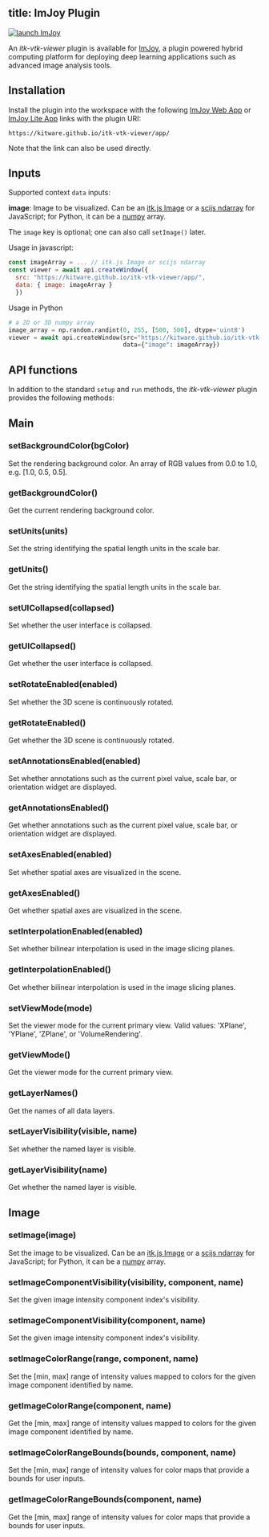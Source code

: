 title: ImJoy Plugin
---

[![launch ImJoy](https://imjoy.io/static/badge/launch-imjoy-badge.svg)](http://imjoy.io/#/app?plugin=https://kitware.github.io/itk-vtk-viewer/app/)

An *itk-vtk-viewer* plugin is available for [ImJoy](https://imjoy.io), a plugin powered hybrid computing platform for deploying deep learning applications such as advanced image analysis tools.

## Installation

Install the plugin into the workspace with the following [ImJoy Web App](http://imjoy.io/#/app?plugin=https://kitware.github.io/itk-vtk-viewer/app/) or [ImJoy Lite App](http://imjoy.io/#/lite?plugin=https://kitware.github.io/itk-vtk-viewer/app/) links with the plugin URI:

```
https://kitware.github.io/itk-vtk-viewer/app/
```

Note that the link can also be used directly.

## Inputs

Supported context `data` inputs:

**image**: Image to be visualized. Can be an [itk.js Image](https://insightsoftwareconsortium.github.io/itk-js/api/Image.html) or a [scijs ndarray](http://scijs.net/packages/#scijs/ndarray) for JavaScript; for Python, it can be a [numpy](https://numpy.org) array.

The `image` key is optional; one can also call `setImage()` later.

Usage in javascript:
```javascript
const imageArray = ... // itk.js Image or scijs ndarray
const viewer = await api.createWindow({
  src: "https://kitware.github.io/itk-vtk-viewer/app/",
  data: { image: imageArray }
  })
```

Usage in Python
```python
# a 2D or 3D numpy array
image_array = np.random.randint(0, 255, [500, 500], dtype='uint8')
viewer = await api.createWindow(src="https://kitware.github.io/itk-vtk-viewer/app/",
                                data={"image": imageArray})
```

## API functions

In addition to the standard `setup` and `run` methods, the *itk-vtk-viewer* plugin provides the following methods:

## Main

### setBackgroundColor(bgColor)

Set the rendering background color. An array of RGB values from 0.0 to 1.0,
e.g. [1.0, 0.5, 0.5].

### getBackgroundColor()

Get the current rendering background color.

### setUnits(units)

Set the string identifying the spatial length units in the scale bar.

### getUnits()

Get the string identifying the spatial length units in the scale bar.

### setUICollapsed(collapsed)

Set whether the user interface is collapsed.

### getUICollapsed()

Get whether the user interface is collapsed.

### setRotateEnabled(enabled)

Set whether the 3D scene is continuously rotated.

### getRotateEnabled()

Get whether the 3D scene is continuously rotated.

### setAnnotationsEnabled(enabled)

Set whether annotations such as the current pixel value, scale bar, or orientation widget are displayed.

### getAnnotationsEnabled()

Get whether annotations such as the current pixel value, scale bar, or orientation widget are displayed.

### setAxesEnabled(enabled)

Set whether spatial axes are visualized in the scene.

### getAxesEnabled()

Get whether spatial axes are visualized in the scene.

### setInterpolationEnabled(enabled)

Set whether bilinear interpolation is used in the image slicing planes.

### getInterpolationEnabled()

Get whether bilinear interpolation is used in the image slicing planes.

### setViewMode(mode)

Set the viewer mode for the current primary view. Valid values: 'XPlane', 'YPlane', 'ZPlane', or 'VolumeRendering'.

### getViewMode()

Get the viewer mode for the current primary view.

### getLayerNames()

Get the names of all data layers.

### setLayerVisibility(visible, name)

Set whether the named layer is visible.

### getLayerVisibility(name)

Get whether the named layer is visible.

## Image

### setImage(image)

Set the image to be visualized. Can be an [itk.js Image](https://insightsoftwareconsortium.github.io/itk-js/api/Image.html) or a [scijs ndarray](http://scijs.net/packages/#scijs/ndarray) for JavaScript; for Python, it can be a [numpy](https://numpy.org) array.

### setImageComponentVisibility(visibility, component, name)

Set the given image intensity component index's visibility.

### setImageComponentVisibility(component, name)

Set the given image intensity component index's visibility.

### setImageColorRange(range, component, name)

Set the [min, max] range of intensity values mapped to colors for the given
image component identified by name.

### getImageColorRange(component, name)

Get the [min, max] range of intensity values mapped to colors for the given
image component identified by name.

### setImageColorRangeBounds(bounds, component, name)

Set the [min, max] range of intensity values for color maps that provide a bounds
for user inputs.

### getImageColorRangeBounds(component, name)

Get the [min, max] range of intensity values for color maps that provide a bounds
for user inputs.
